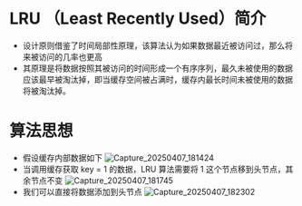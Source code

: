 # LRU （Least Recently Used）简介
- 设计原则借鉴了时间局部性原理，该算法认为如果数据最近被访问过，那么将来被访问的几率也更高
- 其原理是将数据按照其被访问的时间形成一个有序序列，最久未被使用的数据应该最早被淘汰掉，即当缓存空间被占满时，缓存内最长时间未被使用的数据将被淘汰掉。
# 算法思想
- 假设缓存内部数据如下
  ![Capture_20250407_181424](https://github.com/user-attachments/assets/da320207-9b86-45d1-ab2a-734f0c76eaae)
- 当调用缓存获取 key = 1 的数据，LRU 算法需要将 1 这个节点移到头节点，其余节点不变
  ![Capture_20250407_181745](https://github.com/user-attachments/assets/f81ba4bf-e67c-4afc-840a-766c6226bc29)
- 我们可以直接将数据添加到头节点
    ![Capture_20250407_182302](https://github.com/user-attachments/assets/0e8da94f-880b-4834-91b5-a229ca2b592e)

